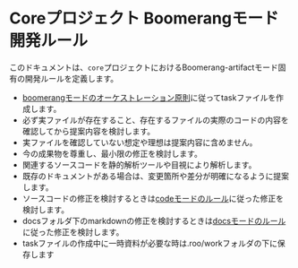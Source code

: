 # Coreプロジェクト Boomerangモード開発ルール

このドキュメントは、`core`プロジェクトにおけるBoomerang-artifactモード固有の開発ルールを定義します。

-  [boomerangモードのオーケストレーション原則](../rules-boomerang/rules.md)に従ってtaskファイルを作成します。
-  必ず実ファイルが存在すること、存在するファイルの実際のコードの内容を確認してから提案内容を検討します。
-  実ファイルを確認していない想定や理想は提案内容に含めません。
-  今の成果物を尊重し、最小限の修正を検討します。
-  関連するソースコードを静的解析ツールや目視により解析します。
-  既存のドキュメントがある場合は、変更箇所や差分が明確になるように提案します。
-  ソースコードの修正を検討するときは[codeモードのルール](../rules-code/rules.md)に従った修正を検討します。
-  docsフォルダ下のmarkdownの修正を検討するときは[docsモードのルール](../rules-docs/rules.md)に従った修正を検討します。
-  taskファイルの作成中に一時資料が必要な時は.roo/workフォルダの下に保存します